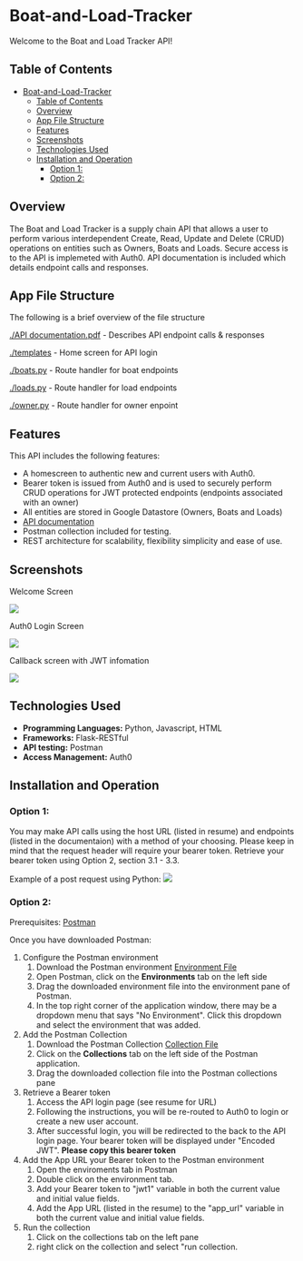 # Boat-and-Load-Tracker

Welcome to the Boat and Load Tracker API!

## Table of Contents
- [Boat-and-Load-Tracker](#boat-and-load-tracker)
  - [Table of Contents](#table-of-contents)
  - [Overview](#overview)
  - [App File Structure](#app-file-structure)
  - [Features](#features)
  - [Screenshots](#screenshots)
  - [Technologies Used](#technologies-used)
  - [Installation and Operation](#installation-and-operation)
    - [Option 1:](#option-1)
    - [Option 2:](#option-2)
## Overview

The Boat and Load Tracker is a supply chain API that allows a user to perform various interdependent Create, Read, Update and Delete (CRUD) operations on entities such as Owners, Boats and Loads. Secure access is to the API is implemeted with Auth0. API documentation is included which details endpoint calls and responses.

## App File Structure
The following is a brief overview of the file structure

[./API documentation.pdf](https://github.com/voyagerfan/Boat-and-Load-Tracker/blob/main/API%20documentation.pdf) - Describes API endpoint calls & responses

[./templates](https://github.com/voyagerfan/Boat-and-Load-Tracker/tree/main/templates) - Home screen for API login

[./boats.py](https://github.com/voyagerfan/Boat-and-Load-Tracker/blob/main/boats.py) - Route handler for boat endpoints

[./loads.py](https://github.com/voyagerfan/Boat-and-Load-Tracker/blob/main/loads.py) - Route handler for load endpoints

[./owner.py](https://github.com/voyagerfan/Boat-and-Load-Tracker/blob/main/owner.py) - Route handler for owner enpoint


## Features

This API includes the following features: 
* A homescreen to authentic new and current users with Auth0. 
* Bearer token is issued from Auth0 and is used to securely perform CRUD operations for JWT protected endpoints (endpoints associated with an owner)
* All entities are stored in Google Datastore (Owners, Boats and Loads)
* [API documentation](https://github.com/voyagerfan/Boat-and-Load-Tracker/blob/main/API%20documentation.pdf)
* Postman collection included for testing.
* REST architecture for scalability, flexibility simplicity and ease of use. 

## Screenshots
Welcome Screen

![](./screenshots/welcomescreen.png)

Auth0 Login Screen

![](./screenshots/auth0login2.png)


Callback screen with JWT infomation

![](./screenshots/JWTscreen2.png)





## Technologies Used

- **Programming Languages:** Python, Javascript, HTML
- **Frameworks:** Flask-RESTful
- **API testing:** Postman
- **Access Management:** Auth0



## Installation and Operation

### Option 1:
You may make API calls using the host URL (listed in resume) and endpoints (listed in the documentaion) with a method of your choosing. Please keep in mind that the request header will require your bearer token. Retrieve your bearer token using Option 2, section 3.1 - 3.3.

Example of a post request using Python:
![](./screenshots/generic_code.png)


### Option 2:
Prerequisites: <a href="https://www.postman.com/downloads" target="_blank">Postman</a>

Once you have downloaded Postman:
1. Configure the Postman environment
   1. Download the Postman environment <a href="https://github.com/voyagerfan/Boat-and-Load-Tracker/blob/main/Postman_Files/boatAPI.postman_environment.json" target="_blank">Environment File</a> 
   2. Open Postman, click on the **Environments** tab on the left side
   3. Drag the downloaded environment file into the environment pane of Postman.
   4. In the top right corner of the application window, there may be a dropdown menu that says "No Environment". Click this dropdown and select the environment that was added.
2. Add the Postman Collection
   1. Download the Postman Collection <a href="https://github.com/voyagerfan/Boat-and-Load-Tracker/blob/main/Postman_Files/BoatAPI.postman_collection.json" target="_blank">Collection File</a> 
   2. Click on the **Collections** tab on the left side of the Postman application.
   3. Drag the downloaded collection file into the Postman collections pane
3. Retrieve a Bearer token
   1. Access the API login page (see resume for URL)
   2. Following the instructions, you will be re-routed to Auth0 to login or create a new user account.
   3. After successful login, you will be redirected to the back to the API login page. Your bearer token will be displayed under "Encoded JWT". **Please copy this bearer token**
4. Add the App URL your Bearer token to the Postman environment
   1. Open the enviroments tab in Postman
   2. Double click on the environment tab.
   3. Add your Bearer token to "jwt1" variable in both the current value and initial value fields.
   4. Add the App URL (listed in the resume) to the "app_url" variable in both the current value and initial value fields.
5. Run the collection
   1. Click on the collections tab on the left pane
   2. right click on the collection and select "run collection.








